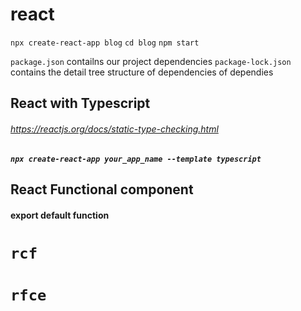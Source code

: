 # react




`npx create-react-app blog`
`cd blog`
`npm start`

`package.json` contailns our project dependencies
`package-lock.json` contains the detail tree structure of dependencies of dependies



## React with Typescript

###### https://reactjs.org/docs/static-type-checking.html

##### `npx create-react-app your_app_name --template typescript`

## React Functional component

#### export default function
# `rcf`

# `rfce`


